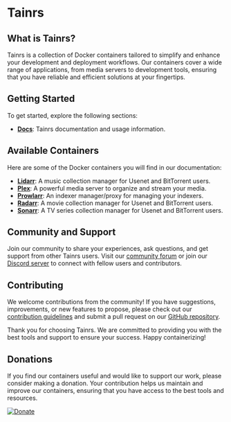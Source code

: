 # Tainrs

## What is Tainrs?

Tainrs is a collection of Docker containers tailored to simplify and enhance your development and deployment workflows. Our containers cover a wide range of applications, from media servers to development tools, ensuring that you have reliable and efficient solutions at your fingertips.

## Getting Started

To get started, explore the following sections:

- [**Docs**](https://tainrs.dev): Tainrs documentation and usage information.

## Available Containers

Here are some of the Docker containers you will find in our documentation:

- [**Lidarr**](https://github.com/tainrs/lidarr): A music collection manager for Usenet and BitTorrent users.
- [**Plex**](https://github.com/tainrs/plex): A powerful media server to organize and stream your media.
- [**Prowlarr**](https://github.com/tainrs/prowlarr): An indexer manager/proxy for managing your indexers.
- [**Radarr**](https://github.com/tainrs/radarr): A movie collection manager for Usenet and BitTorrent users.
- [**Sonarr**](https://github.com/tainrs/sonarr): A TV series collection manager for Usenet and BitTorrent users.

## Community and Support

Join our community to share your experiences, ask questions, and get support from other Tainrs users. Visit our [community forum](#TODO) or join our [Discord server](#TODO) to connect with fellow users and contributors.

## Contributing

We welcome contributions from the community! If you have suggestions, improvements, or new features to propose, please check out our [contribution guidelines](https://github.com/tainrs/.github/blob/main/profile/CONTRIBUTING.md) and submit a pull request on our [GitHub repository](https://tainrs.dev/github).

Thank you for choosing Tainrs. We are committed to providing you with the best tools and support to ensure your success. Happy containerizing!

## Donations

If you find our containers useful and would like to support our work, please consider making a donation. Your contribution helps us maintain and improve our containers, ensuring that you have access to the best tools and resources.

[![Donate](https://img.shields.io/badge/Donate-PayPal-green.svg)](https://paypal.me/basvanwetten)
